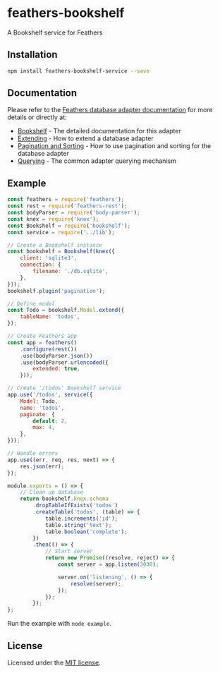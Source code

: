 # feathers-bookshelf

A Bookshelf service for Feathers

## Installation

```bash
npm install feathers-bookshelf-service --save
```

## Documentation

Please refer to the [Feathers database adapter documentation](http://docs.feathersjs.com/databases/readme.html) for more details or directly at:

- [Bookshelf](http://bookshelfjs.org) - The detailed documentation for this adapter
- [Extending](http://docs.feathersjs.com/databases/extending.html) - How to extend a database adapter
- [Pagination and Sorting](http://docs.feathersjs.com/databases/pagination.html) - How to use pagination and sorting for the database adapter
- [Querying](http://docs.feathersjs.com/databases/querying.html) - The common adapter querying mechanism


## Example

```js
const feathers = require('feathers');
const rest = require('feathers-rest');
const bodyParser = require('body-parser');
const knex = require('knex');
const Bookshelf = require('bookshelf');
const service = require('../lib');

// Create a Bookshelf instance
const bookshelf = Bookshelf(knex({
    client: 'sqlite3',
    connection: {
        filename: './db.sqlite',
    },
}));
bookshelf.plugin('pagination');

// Define model
const Todo = bookshelf.Model.extend({
    tableName: 'todos',
});

// Create Feathers app
const app = feathers()
    .configure(rest())
    .use(bodyParser.json())
    .use(bodyParser.urlencoded({
        extended: true,
    }));

// Create '/todos' Bookshelf service
app.use('/todos', service({
    Model: Todo,
    name: 'todos',
    paginate: {
        default: 2,
        max: 4,
    },
}));

// Handle errors
app.use((err, req, res, next) => {
    res.json(err);
});

module.exports = () => {
    // Clean up database
    return bookshelf.knex.schema
        .dropTableIfExists('todos')
        .createTable('todos', (table) => {
            table.increments('id');
            table.string('text');
            table.boolean('complete');
        })
        .then(() => {
            // Start server
            return new Promise((resolve, reject) => {
                const server = app.listen(3030);

                server.on('listening', () => {
                    resolve(server);
                });
            });
        });
};
```

Run the example with `node example`.

## License

Licensed under the [MIT license](LICENSE).